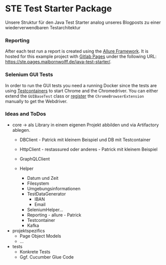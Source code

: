# STE Test Starter Package

Unsere Struktur für den Java Test Starter analog unseres Blogposts zu einer wiederverwendbaren Testarchitektur

### Reporting

After each test run a report is created using the [Allure Framework](https://docs.qameta.io/allure/). It is hosted for
this example project with [Gitlab Pages](https://docs.gitlab.com/ee/user/project/pages/) under the following
URL: https://ste.pages.maibornwolff.de/java-test-starter/.

### Selenium GUI Tests

In order to run the GUI tests you need a running Docker since the tests are
using [Testcontainers](https://www.testcontainers.org/modules/webdriver_containers/) to start Chrome and the
Chromedriver. You can either extend the `GUIBaseTest` class
or [register](https://junit.org/junit5/docs/current/user-guide/#extensions-registration-programmatic)
the `ChromeBrowserExtension` manually to get the Webdriver.

### Ideas and ToDos

* core -> als Library in einem eigenen Projekt abbilden und via Artifactory ablegen.
	* DBClient - Patrick mit kleinem Beispiel und DB mit Testcontainer

	* HttpClient - restassured oder anderes - Patrick mit kleinem Beispiel
	* GraphQLClient
	* Helper
		* Datum und Zeit
		* Filesystem
		* Umgebungsinformationen
		* TestDataGenerator
			* IBAN
			* Email
        * SeleniumHelper…
		* Reporting - allure - Patrick
		* Testcontainer
		* Kafka
* projektspezifics
    * Page Object Models
    * …
* tests
    * Konkrete Tests
    * Ggf. Cucumber Glue Code
